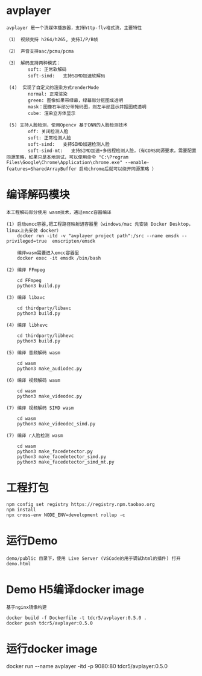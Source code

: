 # avplayer
    avplayer 是一个流媒体播放器，支持http-flv格式流，主要特性
    
    （1） 视频支持 h264/h265, 支持I/P/B帧

    （2） 声音支持aac/pcmu/pcma

    （3） 解码支持两种模式：
            soft: 正常软解码
            soft-simd:   支持SIMD加速软解码

     (4)  实现了自定义的渲染方式renderMode
            normal: 正常渲染
            green: 图像如果带绿幕，绿幕部分抠图成透明
            mask：图像右半部分带掩码图，则左半部显示并抠图成透明
            cube: 渲染立方体显示

     (5) 支持人脸检测，使用Opencv 基于DNN的人脸检测技术       
            off: 关闭检测人脸
            soft: 正常检测人脸
            soft-simd:   支持SIMD加速检测人脸
            soft-simd-mt:   支持SIMD加速+多线程检测人脸，（有CORS同源要求，需要配置同源策略，如果只是本地测试，可以使用命令 "C:\Program Files\Google\Chrome\Application\chrome.exe" --enable-features=SharedArrayBuffer 启动chrome后就可以绕开同源策略 ）



# 编译解码模块
    本工程解码部分使用 wasm技术，通过emcc容器编译

    (1) 启动emcc容器,把工程路径映射进容器里（windows/mac 先安装 Docker Desktop， linux上先安装 docker）
        docker run -itd -v "avplayer project path":/src --name emsdk --privileged=true  emscripten/emsdk

        编译wasm需要进入emcc容器里
        docker exec -it emsdk /bin/bash

    (2) 编译 FFmpeg
        
        cd FFmpeg
        python3 build.py

    (3) 编译 libavc
        
        cd thirdparty/libavc
        python3 build.py

    (4) 编译 libhevc
        
        cd thirdparty/libhevc
        python3 build.py

    (5) 编译 音频解码 wasm
    
        cd wasm
        python3 make_audiodec.py

    (6) 编译 视频解码 wasm

        cd wasm
        python3 make_videodec.py     

    (7) 编译 视频解码 SIMD wasm 

        cd wasm
        python3 make_videodec_simd.py     

    (7) 编译 r人脸检测 wasm 

        cd wasm
        python3 make_facedetector.py 
        python3 make_facedetector_simd.py 
        python3 make_facedetector_simd_mt.py        


# 工程打包
   
    npm config set registry https://registry.npm.taobao.org
    npm install
    npx cross-env NODE_ENV=development rollup -c 

# 运行Demo

    demo/public 目录下，使用 Live Server (VSCode的用于调试html的插件) 打开 demo.html


# Demo H5编译docker image

    基于nginx镜像构建

    docker build -f Dockerfile -t tdcr5/avplayer:0.5.0 .
    docker push tdcr5/avplayer:0.5.0



# 运行docker image

docker run --name avplayer -itd -p 9080:80 tdcr5/avplayer:0.5.0





